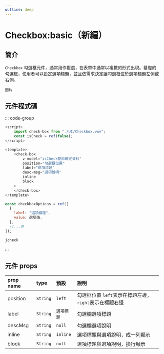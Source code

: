```yaml
---
outline: deep
---
```


# Checkbox:basic（新編） <Badge type="info" text="單一元件" />

## 簡介

`Checkbox` 勾選框元件，通常用作複選，在表單中通常以複數的形式出現。基礎的勾選框，使用者可以設定選項標題，並且依需求決定讓勾選框位於選項標題左側或右側。

```
圖片
```

## 元件程式碼

::: code-group

```javascript [Vue]
<script>
    import check-box from "./UI/Checkbox.vue";
    const isCheck = ref(false);
</script>

<template>
    <check-box
        v-model="isCheck雙向綁定資料"
        position="勾選框位置"
        label="選項標題"
        desc-msg="選項說明"
        inline
        block
    >
    </check-box>
</template>
```

```javascript [v-model格式]
const checkboxOptions = ref([
  {
    label: "選項標題",
    value: 選項值,
  },
  //...等
]);
```

```cmd [VSCode Snippet]
jcheck
```

:::

## 元件 props

| prop name | type     | 預設       | 說明                                                   |
| :-------- | :------- | :--------- | :----------------------------------------------------- |
| position  | `String` | `left`     | 勾選框位置 `left`表示在標題左邊，`right`表示在標題右邊 |
| label     | `String` | `選項標題` | 勾選欄選項標題                                         |
| descMsg   | `String` | `null`     | 勾選欄選項說明                                         |
| inline    | `String` | `inline`   | 選項標題與選項說明，成一列顯示                         |
| block     | `String` | `null`     | 選項標題與選項說明，換行顯示                           |
